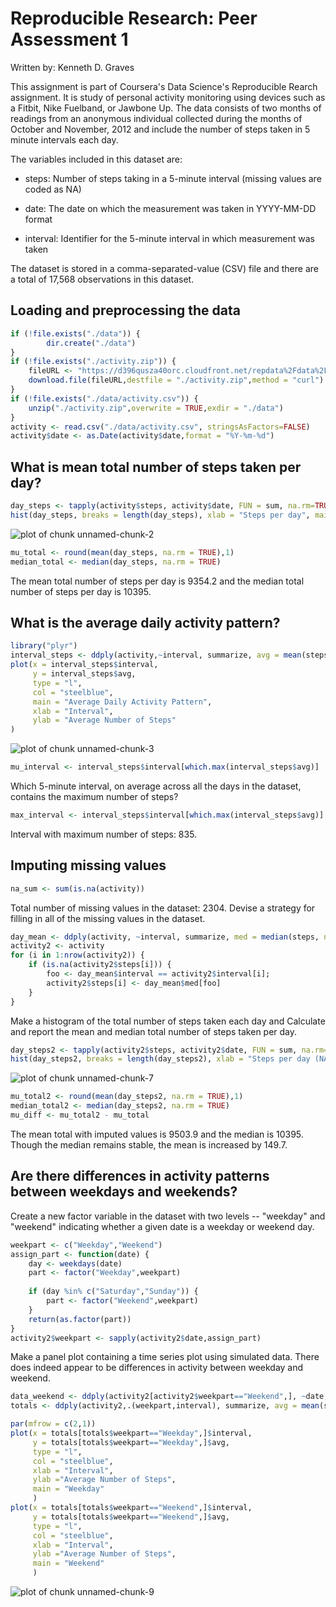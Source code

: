 # Reproducible Research: Peer Assessment 1
Written by: Kenneth D. Graves

This assignment is part of Coursera's Data Science's Reproducible Rearch assignment. It is study of personal activity monitoring using devices such as a Fitbit, Nike Fuelband, or Jawbone Up. The data consists of two months of readings from an anonymous individual collected during the months of October and November, 2012 and include the number of steps taken in 5 minute intervals each day.

The variables included in this dataset are:

* steps: Number of steps taking in a 5-minute interval (missing values are coded as NA)

* date: The date on which the measurement was taken in YYYY-MM-DD format

* interval: Identifier for the 5-minute interval in which measurement was taken

The dataset is stored in a comma-separated-value (CSV) file and there are a total of 17,568 observations in this dataset.

## Loading and preprocessing the data

```r
if (!file.exists("./data")) {
        dir.create("./data")
}
if (!file.exists("./activity.zip")) {
    fileURL <- "https://d396qusza40orc.cloudfront.net/repdata%2Fdata%2Factivity.zip"
    download.file(fileURL,destfile = "./activity.zip",method = "curl")
}
if (!file.exists("./data/activity.csv")) {
    unzip("./activity.zip",overwrite = TRUE,exdir = "./data")
}
activity <- read.csv("./data/activity.csv", stringsAsFactors=FALSE)
activity$date <- as.Date(activity$date,format = "%Y-%m-%d")
```

## What is mean total number of steps taken per day?

```r
day_steps <- tapply(activity$steps, activity$date, FUN = sum, na.rm=TRUE)
hist(day_steps, breaks = length(day_steps), xlab = "Steps per day", main = "Total Number of Steps by Day", col = "steelblue")
```

![plot of chunk unnamed-chunk-2](./PA1_template_files/figure-html/unnamed-chunk-2.png) 

```r
mu_total <- round(mean(day_steps, na.rm = TRUE),1)
median_total <- median(day_steps, na.rm = TRUE)
```
The mean total number of steps per day is 9354.2 and the median total number of steps per day is 10395.

## What is the average daily activity pattern?

```r
library("plyr")
interval_steps <- ddply(activity,~interval, summarize, avg = mean(steps, na.rm = TRUE))
plot(x = interval_steps$interval, 
     y = interval_steps$avg, 
     type = "l", 
     col = "steelblue",
     main = "Average Daily Activity Pattern",
     xlab = "Interval",
     ylab = "Average Number of Steps"
)
```

![plot of chunk unnamed-chunk-3](./PA1_template_files/figure-html/unnamed-chunk-3.png) 

```r
mu_interval <- interval_steps$interval[which.max(interval_steps$avg)]
```
Which 5-minute interval, on average across all the days in the dataset, contains the maximum number of steps?

```r
max_interval <- interval_steps$interval[which.max(interval_steps$avg)]
```
Interval with maximum number of steps: 835.

## Imputing missing values

```r
na_sum <- sum(is.na(activity))
```
Total number of missing values in the dataset: 2304.
Devise a strategy for filling in all of the missing values in the dataset.

```r
day_mean <- ddply(activity, ~interval, summarize, med = median(steps, na.rm = TRUE))
activity2 <- activity
for (i in 1:nrow(activity2)) {
    if (is.na(activity2$steps[i])) {
        foo <- day_mean$interval == activity2$interval[i];
        activity2$steps[i] <- day_mean$med[foo]
    }
}
```
Make a histogram of the total number of steps taken each day and Calculate and report the mean and median total number of steps taken per day.

```r
day_steps2 <- tapply(activity2$steps, activity2$date, FUN = sum, na.rm=TRUE)
hist(day_steps2, breaks = length(day_steps2), xlab = "Steps per day (NA projected)", main = "Total Number of Steps by Day", col = "steelblue")
```

![plot of chunk unnamed-chunk-7](./PA1_template_files/figure-html/unnamed-chunk-7.png) 

```r
mu_total2 <- round(mean(day_steps2, na.rm = TRUE),1)
median_total2 <- median(day_steps2, na.rm = TRUE)
mu_diff <- mu_total2 - mu_total
```
The mean total with imputed values is 9503.9 and the median is 10395.  Though the median remains stable, the mean is increased by 149.7.


## Are there differences in activity patterns between weekdays and weekends?
Create a new factor variable in the dataset with two levels -- "weekday" and "weekend" indicating whether a given date is a weekday or weekend day.

```r
weekpart <- c("Weekday","Weekend")
assign_part <- function(date) {
    day <- weekdays(date)
    part <- factor("Weekday",weekpart)
    
    if (day %in% c("Saturday","Sunday")) {
        part <- factor("Weekend",weekpart)
    }
    return(as.factor(part))
}
activity2$weekpart <- sapply(activity2$date,assign_part)
```
Make a panel plot containing a time series plot using simulated data. There does indeed appear to be differences in activity between weekday and weekend.

```r
data_weekend <- ddply(activity2[activity2$weekpart=="Weekend",], ~date, summarize, avg = mean(steps, na.rm = TRUE))
totals <- ddply(activity2,.(weekpart,interval), summarize, avg = mean(steps, na.rm= TRUE))

par(mfrow = c(2,1))
plot(x = totals[totals$weekpart=="Weekday",]$interval, 
     y = totals[totals$weekpart=="Weekday",]$avg, 
     type = "l",
     col = "steelblue",
     xlab = "Interval", 
     ylab ="Average Number of Steps", 
     main = "Weekday"
     )
plot(x = totals[totals$weekpart=="Weekend",]$interval, 
     y = totals[totals$weekpart=="Weekend",]$avg, 
     type = "l",
     col = "steelblue",
     xlab = "Interval", 
     ylab ="Average Number of Steps", 
     main = "Weekend"
     )
```

![plot of chunk unnamed-chunk-9](./PA1_template_files/figure-html/unnamed-chunk-9.png) 
